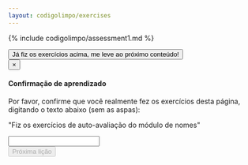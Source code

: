 ```yaml
---
layout: codigolimpo/exercises
---
```

{% include codigolimpo/assessment1.md %}

<!-- Button trigger modal -->
<button type="button" class="btn btn-brown btn-lg btn-block btn-confirmation" data-toggle="modal" data-target="#confirmTrial">
  Já fiz os exercícios acima, me leve ao próximo conteúdo!
</button>

<!-- Modal -->
<div class="modal fade" id="confirmTrial" tabindex="-1" role="dialog" aria-labelledby="myModalLabel">
  <div class="modal-dialog" role="document">
    <div class="modal-content">
      <form action="class1.html">
        <div class="modal-header">
          <button type="button" class="close" data-dismiss="modal" aria-label="Close"><span aria-hidden="true">&times;</span></button>
          <h4 class="modal-title" id="myModalLabel">Confirmação de aprendizado</h4>
        </div>
        <div class="modal-body">
          <p>Por favor, confirme que você realmente fez os exercícios desta página, digitando o texto abaixo (sem as aspas):</p>
          <p class="confirmation">"<span id="expectedText">Fiz os exercícios de auto-avaliação do módulo de nomes</span>"</p>
          <input type="text" id="confirmationField" class="form-control" />
        </div>
        <div class="modal-footer">      
          <input type="submit" id="nextLesson" class="btn btn-green" disabled="disabled" value="Próxima lição" />
        </div>
      </form>
    </div>
  </div>
</div>

<script>
  $("#confirmationField").on('input propertychange paste', function (){
    var textOk = $("#confirmationField").val() === $("#expectedText").text();
    $("#nextLesson").prop('disabled', !textOk);
  });
</script>
